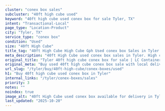 ```yaml
---
cluster: "conex box sales"
subcluster: "40ft high cube used"
keyword: "40ft high cube used conex box for sale Tyler, TX"
intent: "Transactional-Local"
page_type: "Location-Product"
city: "Tyler, TX"
service_type: "conex box"
condition: "Used"
size: "40ft High Cube"
title_tag: "40ft High Cube High Cube Gph Used conex box Sales in Tyler | LC Container"
meta_description: "40ft High Cube used conex box sales in Tyler. High cube containers with extra height. Fast delivery, competitive pricing. Serving conex boxes area. Quote ID: WXX. Call (214) 524-4168 for your free quote today."
original_title: "Tyler 40ft high cube conex box for sale | LC Container"
original_meta: "Buy used 40ft high cube conex box sale with local delivery in Tyler, TX. LC Container — local Since 2003. Request a fast quote today."
url_slug: "/tyler/buy/40ft-high-cube/conex-boxes/used"
h1: "Buy 40ft high cube used conex box in Tyler"
internal_links: "/tyler/conex-boxes/sales"
priority: 3
notes: ""
noindex: true
image_alt: "40ft High Cube used conex box available for delivery in Tyler"
last_updated: "2025-10-20"
---
```


<!-- TODO: Add unique city/inventory copy, images, and internal links here. -->
